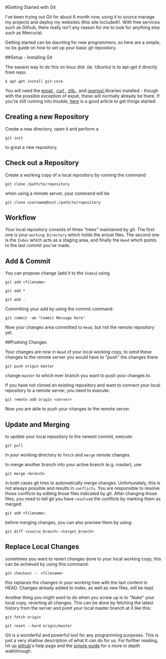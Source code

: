 #Getting Started with Git

I've been trying out Git for about 6 month now, using it to source manage my
projects and deploy my websites (this site included!). With free services such
as Github, there really isn't any reason for me to look for anything else such
as Mercurial.

Getting started can be daunting for new programmers, so here are a simple, no bs
guide on how to set up your basic git repository.

##Setup - Installing Git

The easiest way to do this on linux dist. (ie. Ubuntu) is to apt-get it
directly from repo:

    $ apt-get install git-core

You will need the [ expat ]( http://expat.sourceforge.net/ ), [ curl ]( http://curl.linux-mirror.org/ ), 
[ zlib ]( http://www.zlib.net/ ), and [ openssl ]( http://www.openssl.org/ ) libraries installed - though
with the possible exception of expat, these will normally already be there. If
you're still running into trouble,
[here](http://book.git-scm.com/2_installing_git.html) is a good article to get
things started.

## Creating a new Repository

Create a new directory, open it and perform a

    git init

to great a new repository.

## Check out a Repository

Create a working copy of a local repository by running the command

    git clone /path/to/repository

when using a remote server, your command will be

    git clone username@host:/path/to/repository

## Workflow

Your local repository consists of three "trees" maintained by git. The first one
is your <code>working Directory</code> which holds the actual files. The second
one is the <code>Index</code> which acts as a staging area, and finally the
<code>Head</code> which points to the last commit you've made.

## Add & Commit

You can propose change (add it to the <code>Index</code>) using

    git add <filename>
    
    git add *

    git add .

Committing your add by using the commit command:

    git commit -am "Commit Message here"

Now your changes area committed to <code>Head</code>, but not the remote
repository yet.

##Pushing Changes

Your changes are now in <code>Head</code> of your local working copy, to send
these changes to the remote server you would have to "push" the changes there:

    git push origin master

change <code>master</code> to which ever branch you want to push your changes
to.

If you have not cloned an existing repository and want to connect your local
repository to a remote server, you need to execute:

    git remote add origin <server>

Now you are able to push your changes to the remote server.

## Update and Merging

to update your local repository to the newest commit, execute:

    git pull

in your working directory to <code>fetch</code> and <code>merge</code> remote
changes.

to merge another branch into your active branch (e.g. master), use

    git merge <branch>

in both cases git tries to automatically merge changes. Unfortunately, this is
not always possible and results in <code>conflicts</code>. You are responsible
to resolve those conflicts by editing those files indicated by git. After
changing those files, you need to tell git you have <code>resolved</code> the
conflicts by marking them as merged:

    git add <filename>

before merging changes, you can also preview them by using:

    git diff <source_branch> <target_branch>

## Replace Local Changes

sometimes you want to revert changes done to your local working copy, this can
be achieved by using this command:

    git checkout -- <filename>

this replaces the changes in your working tree with the last content in HEAD.
Changes already added to index, as well as new files, will be kept. 

Another thing you might want to do when you screw up is to "Nuke" your local
copy, reverting all changes. This can be done by fetching the latest history
from the server and point your local master branch at it like this:

    git fetch origin

    git reset --hard origin/master


Git is a wonderful and powerful tool for any programming purposes. This is just
a very shallow description of what it can do for us. For further reading, hit up
[github](http://help.github.com/)'s help page and the [simple
guide](http://rogerdudler.github.com/git-guide/) for a more in depth
walkthrough.


